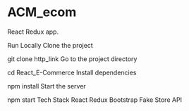 # ACM_ecom
React Redux app.

Run Locally
Clone the project

  git clone http_link
Go to the project directory

  cd React_E-Commerce
Install dependencies

  npm install
Start the server

  npm start
Tech Stack
React
Redux
Bootstrap
Fake Store API
